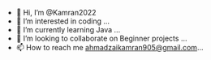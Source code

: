 - 👋 Hi, I’m @Kamran2022
- 👀 I’m interested in coding ...
- 🌱 I’m currently learning Java ...
- 💞️ I’m looking to collaborate on Beginner projects ...
- 📫 How to reach me ahmadzaikamran905@gmail.com...

<!---
Kamran2022/Kamran2022 is a ✨ special ✨ repository because its `README.md` (this file) appears on your GitHub profile.
You can click the Preview link to take a look at your changes.
--->
